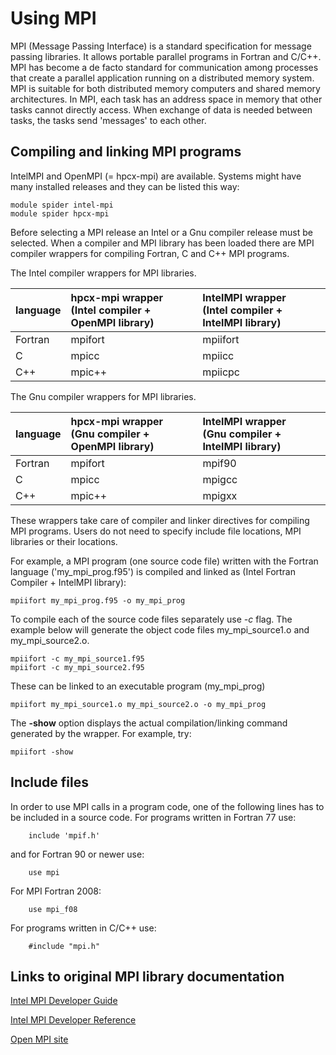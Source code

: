 # Using MPI

MPI (Message Passing Interface) is a standard specification for message passing libraries. It allows portable parallel programs in Fortran and C/C++. MPI has become a de facto standard for communication among processes that create a parallel application running on a distributed memory system. MPI is suitable for both distributed memory computers and shared memory architectures. In MPI, each task has an address space in memory that other tasks cannot directly access. When exchange of data is needed between tasks, the tasks send 'messages' to each other.

## Compiling and linking MPI programs

IntelMPI and OpenMPI (= hpcx-mpi) are available. Systems might have many installed releases and they can be listed this way:

```
module spider intel-mpi
module spider hpcx-mpi
```
Before selecting a MPI release an Intel or a Gnu compiler release must be selected. When a compiler and MPI library
has been loaded there are MPI compiler wrappers for compiling Fortran, C and C++ MPI programs.

The Intel compiler wrappers for MPI libraries.

| language  | hpcx-mpi wrapper <br/>(Intel compiler + OpenMPI library)| IntelMPI wrapper <br/>(Intel compiler + IntelMPI library) | 
| :------------- |:-------------| :-----|
| Fortran   | mpifort  | mpiifort |
| C         | mpicc    | mpiicc |
| C++       | mpic++   | mpiicpc |

The Gnu compiler wrappers for MPI libraries.

| language  | hpcx-mpi wrapper <br/>(Gnu compiler + OpenMPI library) | IntelMPI wrapper  <br/>(Gnu compiler + IntelMPI library) | 
| :------------- |:-------------| :-----|
| Fortran   | mpifort  | mpif90 |
| C         | mpicc    | mpigcc |
| C++       | mpic++   | mpigxx |

These wrappers take care of compiler and linker directives for compiling MPI programs. Users do not need to specify include file locations, MPI libraries or their locations.

For example, a MPI program (one source code file) written with the Fortran language ('my_mpi_prog.f95') is compiled and linked as (Intel Fortran Compiler + IntelMPI library):

```
mpiifort my_mpi_prog.f95 -o my_mpi_prog
```

To compile each of the source code files separately use *-c* flag. The example below will generate the object code files my_mpi_source1.o and my_mpi_source2.o.

```
mpiifort -c my_mpi_source1.f95
mpiifort -c my_mpi_source2.f95
```
These can be linked to an executable program (my_mpi_prog)

```
mpiifort my_mpi_source1.o my_mpi_source2.o -o my_mpi_prog
```
The **-show** option displays the actual compilation/linking command generated by the wrapper. For example, try:
```
mpiifort -show
```

## Include files
In order to use MPI calls in a program code,  one of the following lines has to be included in a source code.
For programs written in Fortran 77 use:
```
	include 'mpif.h'
```
and for Fortran 90 or newer use:
```
	use mpi
```
For MPI Fortran 2008:
```
	use mpi_f08
```
For programs written in C/C++ use:

```
    #include "mpi.h"
```

## Links to original MPI library documentation

[Intel MPI Developer Guide](https://software.intel.com/en-us/mpi-developer-guide-linux)

[Intel MPI Developer Reference](https://software.intel.com/en-us/mpi-developer-reference-linux)

[Open MPI site](https://www.open-mpi.org)

